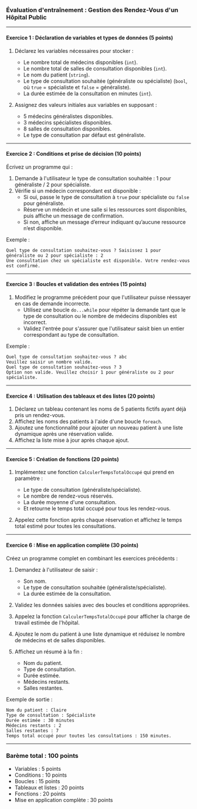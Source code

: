 ### **Évaluation d'entraînement : Gestion des Rendez-Vous d'un Hôpital Public**

---

#### **Exercice 1 : Déclaration de variables et types de données** (5 points)  
1. Déclarez les variables nécessaires pour stocker :  
   - Le nombre total de médecins disponibles (`int`).  
   - Le nombre total de salles de consultation disponibles (`int`).  
   - Le nom du patient (`string`).  
   - Le type de consultation souhaitée (généraliste ou spécialiste) (`bool`, où `true` = spécialiste et `false` = généraliste).  
   - La durée estimée de la consultation en minutes (`int`).  

2. Assignez des valeurs initiales aux variables en supposant :  
   - 5 médecins généralistes disponibles.  
   - 3 médecins spécialistes disponibles.  
   - 8 salles de consultation disponibles.  
   - Le type de consultation par défaut est généraliste.  

---

#### **Exercice 2 : Conditions et prise de décision** (10 points)  
Écrivez un programme qui :  
1. Demande à l'utilisateur le type de consultation souhaitée : 1 pour généraliste / 2 pour spécialiste.  
2. Vérifie si un médecin correspondant est disponible :  
   - Si oui, passe le type de consultation à `true` pour spécialiste ou `false` pour généraliste.  
   - Réserve un médecin et une salle si les ressources sont disponibles, puis affiche un message de confirmation.  
   - Si non, affiche un message d’erreur indiquant qu’aucune ressource n’est disponible.  

Exemple :  
```
Quel type de consultation souhaitez-vous ? Saisissez 1 pour généraliste ou 2 pour spécialiste : 2
Une consultation chez un spécialiste est disponible. Votre rendez-vous est confirmé.
```

---

#### **Exercice 3 : Boucles et validation des entrées** (15 points)  
1. Modifiez le programme précédent pour que l'utilisateur puisse réessayer en cas de demande incorrecte.  
   - Utilisez une boucle `do...while` pour répéter la demande tant que le type de consultation ou le nombre de médecins disponibles est incorrect.  
   - Validez l'entrée pour s'assurer que l'utilisateur saisit bien un entier correspondant au type de consultation.  

Exemple :  
```
Quel type de consultation souhaitez-vous ? abc
Veuillez saisir un nombre valide.
Quel type de consultation souhaitez-vous ? 3
Option non valide. Veuillez choisir 1 pour généraliste ou 2 pour spécialiste.
```

---

#### **Exercice 4 : Utilisation des tableaux et des listes** (20 points)  
1. Déclarez un tableau contenant les noms de 5 patients fictifs ayant déjà pris un rendez-vous.  
2. Affichez les noms des patients à l'aide d'une boucle `foreach`.  
3. Ajoutez une fonctionnalité pour ajouter un nouveau patient à une liste dynamique après une réservation valide.  
4. Affichez la liste mise à jour après chaque ajout.

---

#### **Exercice 5 : Création de fonctions** (20 points)  
1. Implémentez une fonction `CalculerTempsTotalOccupé` qui prend en paramètre :  
   - Le type de consultation (généraliste/spécialiste).  
   - Le nombre de rendez-vous réservés.  
   - La durée moyenne d'une consultation.  
   - Et retourne le temps total occupé pour tous les rendez-vous.  

2. Appelez cette fonction après chaque réservation et affichez le temps total estimé pour toutes les consultations.

---

#### **Exercice 6 : Mise en application complète** (30 points)  
Créez un programme complet en combinant les exercices précédents :  
1. Demandez à l'utilisateur de saisir :  
   - Son nom.  
   - Le type de consultation souhaitée (généraliste/spécialiste).  
   - La durée estimée de la consultation.  

2. Validez les données saisies avec des boucles et conditions appropriées.  
3. Appelez la fonction `CalculerTempsTotalOccupé` pour afficher la charge de travail estimée de l'hôpital.  
4. Ajoutez le nom du patient à une liste dynamique et réduisez le nombre de médecins et de salles disponibles.  
5. Affichez un résumé à la fin :  
   - Nom du patient.  
   - Type de consultation.  
   - Durée estimée.  
   - Médecins restants.  
   - Salles restantes.

Exemple de sortie :  
```
Nom du patient : Claire  
Type de consultation : Spécialiste  
Durée estimée : 30 minutes  
Médecins restants : 2  
Salles restantes : 7  
Temps total occupé pour toutes les consultations : 150 minutes.
```

---

### **Barème total : 100 points**  
- Variables : 5 points  
- Conditions : 10 points  
- Boucles : 15 points  
- Tableaux et listes : 20 points  
- Fonctions : 20 points  
- Mise en application complète : 30 points  
